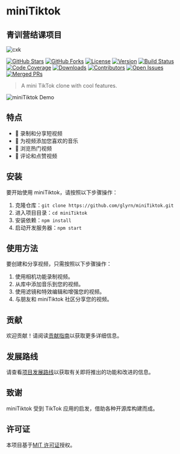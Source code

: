 # miniTiktok
青训营结课项目
---
![cxk](https://encrypted-tbn0.gstatic.com/images?q=tbn:ANd9GcSw0WJcd_pZHpk57iiLvF77MQFYblqnZdmlhxFqpR-5gg&s)


[![GitHub Stars](https://img.shields.io/github/stars/glyrn/miniTiktok.svg?color=ff69b4)](https://github.com/glyrn/miniTiktok/stargazers)
[![GitHub Forks](https://img.shields.io/github/forks/glyrn/miniTiktok.svg?color=blue)](https://github.com/glyrn/miniTiktok/network/members)
[![License](https://img.shields.io/badge/license-MIT-blue.svg?color=orange)](https://opensource.org/licenses/MIT)
[![Version](https://img.shields.io/badge/version-1.0.0-green.svg?color=brightgreen)](https://github.com/glyrn/miniTiktok/releases/tag/miniTiktok)
[![Build Status](https://travis-ci.org/glyrn/miniTiktok.svg?branch=master)](https://travis-ci.org/glyrn/miniTiktok)
[![Code Coverage](https://codecov.io/gh/glyrn/miniTiktok/branch/master/graph/badge.svg)](https://codecov.io/gh/glyrn/miniTiktok)
[![Downloads](https://img.shields.io/npm/dm/miniTiktok.svg)](https://www.npmjs.com/package/miniTiktok)
[![Contributors](https://img.shields.io/github/contributors/glyrn/miniTiktok.svg)](https://github.com/glyrn/miniTiktok/graphs/contributors)
[![Open Issues](https://img.shields.io/github/issues/glyrn/miniTiktok.svg)](https://github.com/glyrn/miniTiktok/issues)
[![Merged PRs](https://img.shields.io/github/issues-pr-closed/glyrn/miniTiktok.svg)](https://github.com/glyrn/miniTiktok/pulls?q=is%3Apr+is%3Aclosed)


> A mini TikTok clone with cool features.

![miniTiktok Demo](demo.gif)

## 特点

- 🎥 录制和分享短视频
- 🎵 为视频添加您喜欢的音乐
- 🚀 浏览热门视频
- 💬 评论和点赞视频

## 安装

要开始使用 miniTiktok，请按照以下步骤操作：

1. 克隆仓库：`git clone https://github.com/glyrn/miniTiktok.git`
2. 进入项目目录：`cd miniTiktok`
3. 安装依赖：`npm install`
4. 启动开发服务器：`npm start`

## 使用方法

要创建和分享视频，只需按照以下步骤操作：

1. 使用相机功能录制视频。
2. 从库中添加音乐到您的视频。
3. 使用滤镜和特效编辑和增强您的视频。
4. 与朋友和 miniTiktok 社区分享您的视频。

## 贡献

欢迎贡献！请阅读[贡献指南](CONTRIBUTING.md)以获取更多详细信息。

## 发展路线

请查看[项目发展路线](ROADMAP.md)以获取有关即将推出的功能和改进的信息。

## 致谢

miniTiktok 受到 TikTok 应用的启发，借助各种开源库构建而成。

## 许可证

本项目基于[MIT 许可证](LICENSE)授权。

